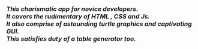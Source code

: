 <h3><i><b>This charismatic app for novice developers.<br> It covers the rudimentary of HTML , CSS and Js.<br> It  also comprise of astounding turtle graphics and captivating GUI.<br>This satisfies duty of a table generator too.</i></b></h3>
